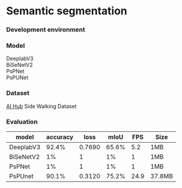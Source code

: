 # Semantic segmentation

### Development environment

### Model 
DeeplabV3  
BiSeNetV2  
PsPNet  
PsPUNet


### Dataset
[AI Hub](http://www.aihub.or.kr/) Side Walking Dataset

### Evaluation
|model|accuracy|loss|mIoU|FPS|Size|
|------|---|---|---|---|--|
|DeeplabV3|92.4%|0.7690|65.6%|5.2|1MB|
|BiSeNetV2|1%|1|1%|1|1MB|
|PsPNet|1%|1|1%|1|1MB|
|PsPUnet|90.1%|0.3120|75.2%|24.9|37.8MB|
